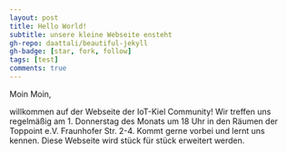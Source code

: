 ```yaml
---
layout: post
title: Hello World!
subtitle: unsere kleine Webseite ensteht
gh-repo: daattali/beautiful-jekyll
gh-badge: [star, fork, follow]
tags: [test]
comments: true
---
```


Moin Moin,

willkommen auf der Webseite der IoT-Kiel Community! Wir treffen uns regelmäßig am 1. Donnerstag des Monats um 18 Uhr in den Räumen der Toppoint e.V. Fraunhofer Str. 2-4. Kommt gerne vorbei und lernt uns kennen. Diese Webseite wird stück für stück erweitert werden.
